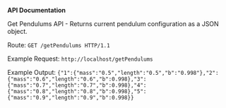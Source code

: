 **API Documentation**

Get Pendulums API - Returns current pendulum configuration as a JSON object.

Route: ```GET /getPendulums HTTP/1.1```

Example Request:
```http://localhost/getPendulums```

Example Output:
```{"1":{"mass":"0.5","length":"0.5","b":"0.998"},"2":{"mass":"0.6","length":"0.6","b":0.998},"3":{"mass":"0.7","length":"0.7","b":0.998},"4":{"mass":"0.8","length":"0.8","b":0.998},"5":{"mass":"0.9","length":"0.9","b":0.998}}```
